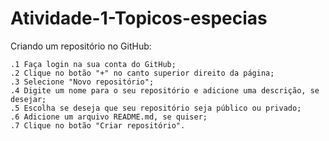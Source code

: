 # Atividade-1-Topicos-especias

Criando um repositório no GitHub:

    .1 Faça login na sua conta do GitHub;
    .2 Clique no botão "+" no canto superior direito da página;
    .3 Selecione "Novo repositório";
    .4 Digite um nome para o seu repositório e adicione uma descrição, se desejar;
    .5 Escolha se deseja que seu repositório seja público ou privado;
    .6 Adicione um arquivo README.md, se quiser;
    .7 Clique no botão "Criar repositório".
